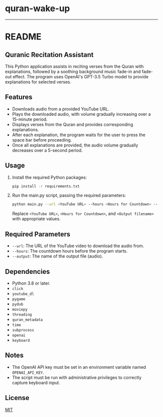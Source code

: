 # quran-wake-up

---

# README

## Quranic Recitation Assistant

This Python application assists in reciting verses from the Quran with explanations, followed by a soothing background music fade-in and fade-out effect. The program uses OpenAI's GPT-3.5 Turbo model to provide explanations for selected verses.

## Features

- Downloads audio from a provided YouTube URL.
- Plays the downloaded audio, with volume gradually increasing over a 15-minute period.
- Displays verses from the Quran and provides corresponding explanations.
- After each explanation, the program waits for the user to press the space bar before proceeding.
- Once all explanations are provided, the audio volume gradually decreases over a 5-second period.

## Usage

1. Install the required Python packages:
    ```bash
    pip install -r requirements.txt
    ```
2. Run the main.py script, passing the required parameters:
    ```bash
    python main.py --url <YouTube URL> --hours <Hours for Countdown> --output <Output filename>
    ```
    Replace `<YouTube URL>`, `<Hours for Countdown>`, and `<Output filename>` with appropriate values.

## Required Parameters

- `--url`: The URL of the YouTube video to download the audio from.
- `--hours`: The countdown hours before the program starts.
- `--output`: The name of the output file (audio).

## Dependencies

- Python 3.8 or later.
- `click`
- `youtube_dl`
- `pygame`
- `pydub`
- `moviepy`
- `threading`
- `quran_metadata`
- `time`
- `subprocess`
- `openai`
- `keyboard`

## Notes

- The OpenAI API key must be set in an environment variable named `OPENAI_API_KEY`.
- The script must be run with administrative privileges to correctly capture keyboard input.

## License

[MIT](https://choosealicense.com/licenses/mit/)
